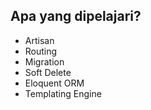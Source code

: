 ## Apa yang dipelajari?


- Artisan
- Routing
- Migration
- Soft Delete
- Eloquent ORM
- Templating Engine
